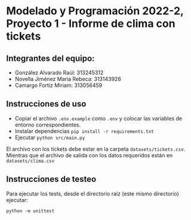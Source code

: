 # Modelado y Programación 2022-2, Proyecto 1 - Informe de clima con tickets

## Integrantes del equipo:
- González Alvarado Raúl: 313245312
- Novella Jiménez Maria Rebeca: 313143926
- Camargo Fortiz Miriam: 313056459

## Instrucciones de uso
- Copiar el archivo `.env.example` como `.env` y colocar las variables de entorno correspondientes.
- Instalar dependencias `pip install -r requirements.txt`
- Ejecutar `python src/main.py`

El archivo con los tickets debe estar en la carpeta `datasets/tickets.csv`.
Mientras que el archivo de salida con los datos requeridos están en `datasets/clima.csv`

## Instrucciones de testeo
Para ejecutar los tests, desde el directorio raíz (este mismo directorio) ejecutar:
```
python -m unittest
```
